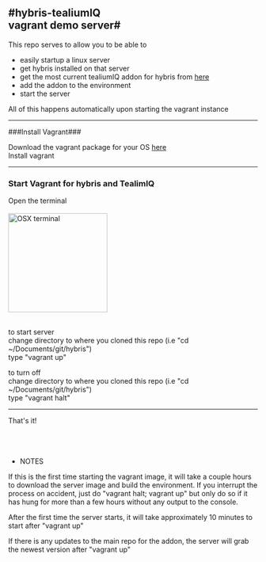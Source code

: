 #hybris-tealiumIQ<br>vagrant demo server#
----------
This repo serves to allow you to be able to

 - easily startup a linux server
 - get hybris installed on that server
 - get the most current tealiumIQ addon for hybris from [here](https://github.com/patrickmcwilliams/HybrisIntegration)
 - add the addon to the environment
 - start the server

All of this happens automatically upon starting the vagrant instance


----------

###Install Vagrant###

Download the vagrant package for your OS [here](https://www.vagrantup.com/downloads.html)<br>
Install vagrant


----------
### Start Vagrant for hybris and TealimIQ ###
Open the terminal<br><br>
<img src="http://upload.wikimedia.org/wikipedia/commons/a/af/I3_window_manager_screenshot.png" alt="OSX terminal" height="200px"><br><br>

to start server<br>
change directory to where you cloned this repo (i.e "cd ~/Documents/git/hybris")<br>
type "vagrant up"<br>

to turn off<br>
change directory to where you cloned this repo (i.e "cd ~/Documents/git/hybris")<br>
type "vagrant halt"<br>

----------
That's it!
<br><br><br><br>
* NOTES

If this is the first time starting the vagrant image, it will take a couple hours to download the server image and build the environment. 
If you interrupt the process on accident, just do "vagrant halt; vagrant up" but only do so if it has hung for more than a few hours without any output to the console.

After the first time the server starts, it will take approximately 10 minutes to start after "vagrant up"

If there is any updates to the main repo for the addon, the server will grab the newest version after "vagrant up"




